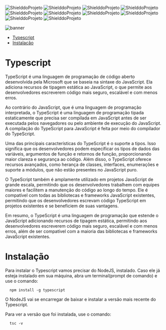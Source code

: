 <!-- PARA ESCOLHER AS CORES DAS LINGUAGENS USAR O SITE https://brandcolors.net/ -->
![ShielddoProjeto](https://img.shields.io/badge/Repo-Typescript-0099e5.svg?style=for-the-badge)
![ShielddoProjeto](https://img.shields.io/badge/Versão-1.0.0-e9ebec.svg?style=for-the-badge)
![ShielddoProjeto](https://img.shields.io/badge/Linguagem-Typescript-0099e5.svg?style=for-the-badge)
![ShielddoProjeto](https://img.shields.io/github/repo-size/adrianoleitedasilva/typescript?style=for-the-badge)
![ShielddoProjeto](https://img.shields.io/tokei/lines/github/adrianoleitedasilva/typescript?style=for-the-badge)
![ShielddoProjeto](https://img.shields.io/github/directory-file-count/adrianoleitedasilva/typescript?style=for-the-badge)
![ShielddoProjeto](https://img.shields.io/github/stars/adrianoleitedasilva/typescript?style=for-the-badge) 
![ShielddoProjeto](https://img.shields.io/github/forks/adrianoleitedasilva/typescript?style=for-the-badge)
![ShielddoProjeto](https://img.shields.io/github/issues-pr/adrianoleitedasilva/typescript?style=for-the-badge)
![ShielddoProjeto](https://img.shields.io/github/last-commit/adrianoleitedasilva/typescript?style=for-the-badge)

<!-- Envie a imagem por meio de uma ISSUE e cole o link aqui nessa linha abaixo -->
![banner](https://user-images.githubusercontent.com/6373438/200974459-c1325f0f-5b63-4796-913e-778136518b84.jpg)

- [Typescript](#typescript)
- [Instalação](#instalação)
  
# Typescript

TypeScript é uma linguagem de programação de código aberto desenvolvida pela Microsoft que se baseia na sintaxe do JavaScript. Ela adiciona recursos de tipagem estática ao JavaScript, o que permite aos desenvolvedores escreverem código mais seguro, escalável e com menos erros.

Ao contrário do JavaScript, que é uma linguagem de programação interpretada, o TypeScript é uma linguagem de programação tipada estaticamente que precisa ser compilada em JavaScript antes de ser executada pelos navegadores ou pelo ambiente de execução do JavaScript. A compilação do TypeScript para JavaScript é feita por meio do compilador do TypeScript.

Uma das principais características do TypeScript é o suporte a tipos. Isso significa que os desenvolvedores podem especificar os tipos de dados das variáveis, argumentos de função e retornos de função, proporcionando maior clareza e segurança ao código. Além disso, o TypeScript oferece recursos avançados, como herança de classes, interfaces, enumerações e suporte a módulos, que não estão presentes no JavaScript puro.

O TypeScript também é amplamente utilizado em projetos JavaScript de grande escala, permitindo que os desenvolvedores trabalhem com equipes maiores e facilitem a manutenção do código ao longo do tempo. Ele é compatível com todas as bibliotecas e frameworks JavaScript existentes, permitindo que os desenvolvedores escrevam código TypeScript em projetos existentes e se beneficiem de suas vantagens.

Em resumo, o TypeScript é uma linguagem de programação que estende o JavaScript adicionando recursos de tipagem estática, permitindo aos desenvolvedores escreverem código mais seguro, escalável e com menos erros, além de ser compatível com a maioria das bibliotecas e frameworks JavaScript existentes.

# Instalação

Para instalar o Typescript vamos precisar do NodeJS, instalado. Caso ele já esteja instalado em sua máquina, abra um terminal(prompt de comando) e use o comando:

```terminal
  npm install -g typescript
```

O NodeJS vai se encarregar de baixar e instalar a versão mais recente do Typescript.

Para ver a versão que foi instalada, use o comando:

```terminal
  tsc -v
```